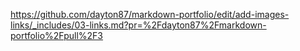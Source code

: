 https://github.com/dayton87/markdown-portfolio/edit/add-images-links/_includes/03-links.md?pr=%2Fdayton87%2Fmarkdown-portfolio%2Fpull%2F3
